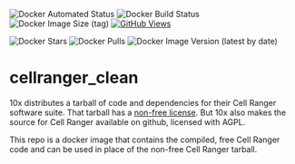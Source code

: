 ![Docker Automated Status](https://img.shields.io/docker/automated/tomkellygenetics/cellranger_clean)
![Docker Build Status](https://img.shields.io/docker/build/tomkellygenetics/cellranger_clean)
![Docker Image Size (tag)](https://img.shields.io/docker/image-size/tomkellygenetics/cellranger_clean/latest)
[![GitHub Views](http://hits.dwyl.com/tomkellygenetics/cellranger_clean.svg)](http://hits.dwyl.com/tomkellygenetics/cellranger_clean)

![Docker Stars](https://img.shields.io/docker/stars/tomkellygenetics/cellranger_clean)
![Docker Pulls](https://img.shields.io/docker/pulls/tomkellygenetics/cellranger_clean)
![Docker Image Version (latest by date)](https://img.shields.io/docker/v/tomkellygenetics/cellranger_clean)

# cellranger_clean
10x distributes a tarball of code and dependencies for their Cell Ranger software suite. That
tarball has a [non-free license](https://support.10xgenomics.com/docs/license). But 10x also
makes the source for Cell Ranger available on github, licensed with AGPL.

This repo is a docker image that contains the compiled, free Cell Ranger code and can be used
in place of the non-free Cell Ranger tarball.
